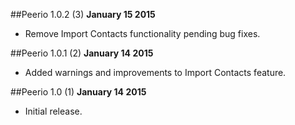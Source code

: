 ##Peerio 1.0.2 (3)
**January 15 2015**

- Remove Import Contacts functionality pending bug fixes.

##Peerio 1.0.1 (2)
**January 14 2015**

- Added warnings and improvements to Import Contacts feature.

##Peerio 1.0 (1)
**January 14 2015**

- Initial release.